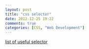 ```yaml
---
layout: post
title: "css selector"
date: 2012-12-25 19:22
comments: true
categories: [CSS, "Web Development"]
---
```


[list of useful selector](http://css.kentucka.com/?element)
